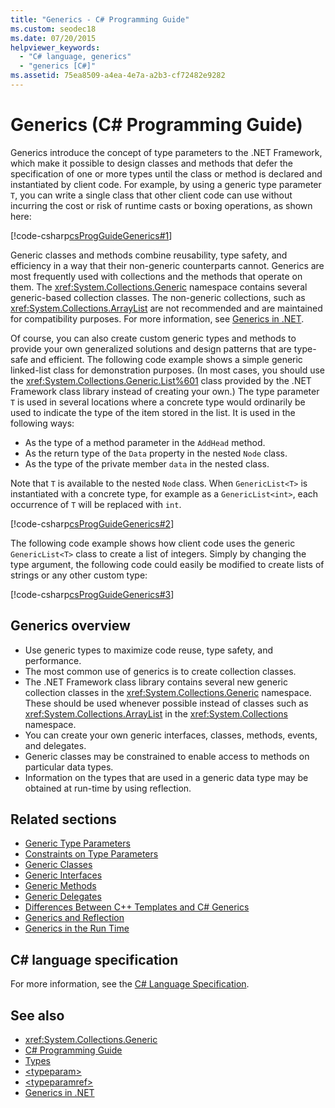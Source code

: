 ```yaml
---
title: "Generics - C# Programming Guide"
ms.custom: seodec18
ms.date: 07/20/2015
helpviewer_keywords: 
  - "C# language, generics"
  - "generics [C#]"
ms.assetid: 75ea8509-a4ea-4e7a-a2b3-cf72482e9282
---
```

# Generics (C# Programming Guide)

Generics introduce the concept of type parameters to the .NET Framework, which make it possible to design classes and methods that defer the specification of one or more types until the class or method is declared and instantiated by client code. For example, by using a generic type parameter `T`, you can write a single class that other client code can use without incurring the cost or risk of runtime casts or boxing operations, as shown here:

[!code-csharp[csProgGuideGenerics#1](~/samples/snippets/csharp/VS_Snippets_VBCSharp/csProgGuideGenerics/CS/Generics.cs#1)]

Generic classes and methods combine reusability, type safety, and efficiency in a way that their non-generic counterparts cannot. Generics are most frequently used with collections and the methods that operate on them. The <xref:System.Collections.Generic> namespace contains several generic-based collection classes. The non-generic collections, such as <xref:System.Collections.ArrayList> are not recommended and are maintained for compatibility purposes. For more information, see [Generics in .NET](../../../standard/generics/index.md).

Of course, you can also create custom generic types and methods to provide your own generalized solutions and design patterns that are type-safe and efficient. The following code example shows a simple generic linked-list class for demonstration purposes. (In most cases, you should use the <xref:System.Collections.Generic.List%601> class provided by the .NET Framework class library instead of creating your own.) The type parameter `T` is used in several locations where a concrete type would ordinarily be used to indicate the type of the item stored in the list. It is used in the following ways:

- As the type of a method parameter in the `AddHead` method.
- As the return type of the `Data` property in the nested `Node` class.
- As the type of the private member `data` in the nested class.

 Note that `T` is available to the nested `Node` class. When `GenericList<T>` is instantiated with a concrete type, for example as a `GenericList<int>`, each occurrence of `T` will be replaced with `int`.

[!code-csharp[csProgGuideGenerics#2](~/samples/snippets/csharp/VS_Snippets_VBCSharp/csProgGuideGenerics/CS/Generics.cs#2)] 

The following code example shows how client code uses the generic `GenericList<T>` class to create a list of integers. Simply by changing the type argument, the following code could easily be modified to create lists of strings or any other custom type:

[!code-csharp[csProgGuideGenerics#3](~/samples/snippets/csharp/VS_Snippets_VBCSharp/csProgGuideGenerics/CS/Generics.cs#3)]

## Generics overview

- Use generic types to maximize code reuse, type safety, and performance.
- The most common use of generics is to create collection classes.
- The .NET Framework class library contains several new generic collection classes in the <xref:System.Collections.Generic> namespace. These should be used whenever possible instead of classes such as <xref:System.Collections.ArrayList> in the <xref:System.Collections> namespace.
- You can create your own generic interfaces, classes, methods, events, and delegates.
- Generic classes may be constrained to enable access to methods on particular data types.
- Information on the types that are used in a generic data type may be obtained at run-time by using reflection.

## Related sections

- [Generic Type Parameters](generic-type-parameters.md)
- [Constraints on Type Parameters](constraints-on-type-parameters.md)
- [Generic Classes](generic-classes.md)
- [Generic Interfaces](generic-interfaces.md)
- [Generic Methods](generic-methods.md)
- [Generic Delegates](generic-delegates.md)
- [Differences Between C++ Templates and C# Generics](differences-between-cpp-templates-and-csharp-generics.md)
- [Generics and Reflection](generics-and-reflection.md)
- [Generics in the Run Time](generics-in-the-run-time.md)

## C# language specification

For more information, see the [C# Language Specification](~/_csharplang/spec/types.md#constructed-types).

## See also

- <xref:System.Collections.Generic>
- [C# Programming Guide](../index.md)
- [Types](../types/index.md)
- [\<typeparam>](../xmldoc/typeparam.md)
- [\<typeparamref>](../xmldoc/typeparamref.md)
- [Generics in .NET](../../../standard/generics/index.md)
